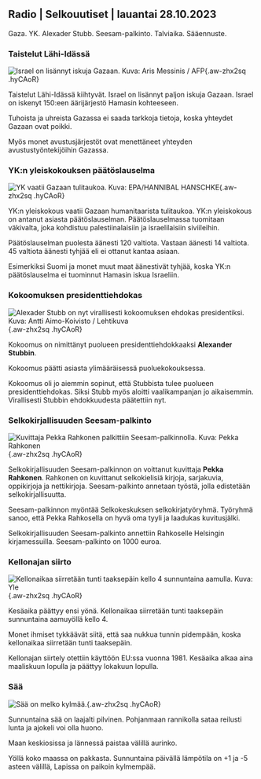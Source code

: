 ## Radio \| Selkouutiset \| lauantai 28.10.2023

Gaza. YK. Alexader Stubb. Seesam-palkinto. Talviaika. Sääennuste.

### Taistelut Lähi-Idässä

![Israel on lisännyt iskuja Gazaan. Kuva: Aris Messinis / AFP](https://images.cdn.yle.fi/image/upload/c_crop,h_2880,w_5120,x_0,y_531/ar_1.7777777777777777,c_fill,g_faces,h_675,w_1200/dpr_1.0/q_auto:eco/f_auto/fl_lossy/v1698410872/39-1192351653bb10bf0b47){.aw-zhx2sq .hyCAoR}

Taistelut Lähi-Idässä kiihtyvät. Israel on lisännyt paljon iskuja Gazaan. Israel on iskenyt 150:een äärijärjestö Hamasin kohteeseen.

Tuhoista ja uhreista Gazassa ei saada tarkkoja tietoja, koska yhteydet Gazaan ovat poikki.

Myös monet avustusjärjestöt ovat menettäneet yhteyden avustustyöntekijöihin Gazassa.

### YK:n yleiskokouksen päätöslauselma

![YK vaatii Gazaan tulitaukoa. Kuva: EPA/HANNIBAL HANSCHKE](https://images.cdn.yle.fi/image/upload/c_crop,h_3150,w_5600,x_0,y_268/ar_1.7777777777777777,c_fill,g_faces,h_675,w_1200/dpr_1.0/q_auto:eco/f_auto/fl_lossy/v1698499380/39-1192714653d0ab7d4d4c){.aw-zhx2sq .hyCAoR}

YK:n yleiskokous vaatii Gazaan humanitaarista tulitaukoa. YK:n yleiskokous on antanut asiasta päätöslauselman. Päätöslauselmassa tuomitaan väkivalta, joka kohdistuu palestiinalaisiin ja israelilaisiin siviileihin.

Päätöslauselman puolesta äänesti 120 valtiota. Vastaan äänesti 14 valtiota. 45 valtiota äänesti tyhjää eli ei ottanut kantaa asiaan.

Esimerkiksi Suomi ja monet muut maat äänestivät tyhjää, koska YK:n päätöslauselma ei tuominnut Hamasin iskua Israeliin.

### Kokoomuksen presidenttiehdokas

![Alexader Stubb on nyt virallisesti kokoomuksen ehdokas presidentiksi. Kuva: Antti Aimo-Koivisto / Lehtikuva](https://images.cdn.yle.fi/image/upload/c_crop,h_2880,w_5120,x_0,y_287/ar_1.7777777777777777,c_fill,g_faces,h_675,w_1200/dpr_1.0/q_auto:eco/f_auto/fl_lossy/v1698494219/39-1192698653cf6c267686){.aw-zhx2sq .hyCAoR}

Kokoomus on nimittänyt puolueen presidenttiehdokkaaksi **Alexander Stubbin**.

Kokoomus päätti asiasta ylimääräisessä puoluekokouksessa.

Kokoomus oli jo aiemmin sopinut, että Stubbista tulee puolueen presidenttiehdokas. Siksi Stubb myös aloitti vaalikampanjan jo aikaisemmin. Virallisesti Stubbin ehdokkuudesta päätettiin nyt.

### Selkokirjallisuuden Seesam-palkinto

![Kuvittaja Pekka Rahkonen palkittiin Seesam-palkinnolla. Kuva: Pekka Rahkonen](https://images.cdn.yle.fi/image/upload/c_crop,h_861,w_1531,x_2,y_65/ar_1.7777777777777777,c_fill,g_faces,h_675,w_1200/dpr_1.0/q_auto:eco/f_auto/fl_lossy/v1698504762/39-1192741653d1f5e2611a){.aw-zhx2sq .hyCAoR}

Selkokirjallisuuden Seesam-palkinnon on voittanut kuvittaja **Pekka Rahkonen**. Rahkonen on kuvittanut selkokielisiä kirjoja, sarjakuvia, oppikirjoja ja nettikirjoja. Seesam-palkinto annetaan työstä, jolla edistetään selkokirjallisuutta.

Seesam-palkinnon myöntää Selkokeskuksen selkokirjatyöryhmä. Työryhmä sanoo, että Pekka Rahkosella on hyvä oma tyyli ja laadukas kuvitusjälki.

Selkokirjallisuuden Seesam-palkinto annettiin Rahkoselle Helsingin kirjamessuilla. Seesam-palkinto on 1000 euroa.

### Kellonajan siirto

![Kellonaikaa siirretään tunti taaksepäin kello 4 sunnuntaina aamulla. Kuva: Yle](https://images.cdn.yle.fi/image/upload/c_crop,h_900,w_1600,x_0,y_0/ar_1.7777777777777777,c_fill,g_faces,h_675,w_1200/dpr_1.0/q_auto:eco/f_auto/fl_lossy/v1603530654/14-svyle-6142553197327452bd){.aw-zhx2sq .hyCAoR}

Kesäaika päättyy ensi yönä. Kellonaikaa siirretään tunti taaksepäin sunnuntaina aamuyöllä kello 4.

Monet ihmiset tykkäävät siitä, että saa nukkua tunnin pidempään, koska kellonaikaa siirretään tunti taaksepäin.

Kellonajan siirtely otettiin käyttöön EU:ssa vuonna 1981. Kesäaika alkaa aina maaliskuun lopulla ja päättyy lokakuun lopulla.

### Sää

![Sää on melko kylmää.](https://images.cdn.yle.fi/image/upload/c_crop,h_1080,w_1919,x_0,y_0/ar_1.7777777777777777,c_fill,g_faces,h_675,w_1200/dpr_1.0/q_auto:eco/f_auto/fl_lossy/v1698504972/39-1192742653d20d3625ce){.aw-zhx2sq .hyCAoR}

Sunnuntaina sää on laajalti pilvinen. Pohjanmaan rannikolla sataa reilusti lunta ja ajokeli voi olla huono.

Maan keskiosissa ja lännessä paistaa välillä aurinko.

Yöllä koko maassa on pakkasta. Sunnuntaina päivällä lämpötila on +1 ja -5 asteen välillä, Lapissa on paikoin kylmempää.
